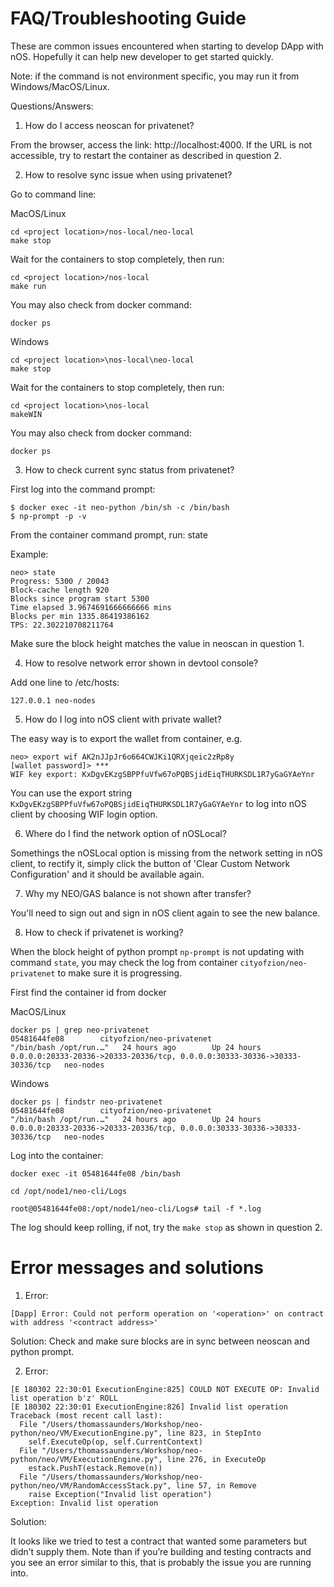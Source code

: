 # FAQ/Troubleshooting Guide

These are common issues encountered when starting to develop DApp with nOS. Hopefully it can help new developer to get started quickly.

Note:  if the command is not environment specific, you may run it from Windows/MacOS/Linux.

Questions/Answers:

1. How do I access neoscan for privatenet?

From the browser, access the link:  http://localhost:4000.  If the URL is not accessible, try to restart the container as described in question 2.


2. How to resolve sync issue when using privatenet?

Go to command line:

MacOS/Linux

```
cd <project location>/nos-local/neo-local
make stop

```
Wait for the containers to stop completely, then run:

```
cd <project location>/nos-local
make run
```
You may also check from docker command:

```
docker ps
```

Windows

```
cd <project location>\nos-local\neo-local
make stop

```
Wait for the containers to stop completely, then run:

```
cd <project location>\nos-local
makeWIN
```
You may also check from docker command:

```
docker ps
```

3. How to check current sync status from privatenet?

First log into the command prompt:

```
$ docker exec -it neo-python /bin/sh -c /bin/bash
$ np-prompt -p -v
```

From the container command prompt, run:  state

Example:
```
neo> state
Progress: 5300 / 20043
Block-cache length 920
Blocks since program start 5300
Time elapsed 3.9674691666666666 mins
Blocks per min 1335.86419386162
TPS: 22.302210708211764

```
Make sure the block height matches the value in neoscan in question 1.


4. How to resolve network error shown in devtool console?

Add one line to /etc/hosts:

```
127.0.0.1 neo-nodes
```

5. How do I log into nOS client with private wallet?

The easy way is to export the wallet from container, e.g.

```
neo> export wif AK2nJJpJr6o664CWJKi1QRXjqeic2zRp8y
[wallet password]> ***
WIF key export: KxDgvEKzgSBPPfuVfw67oPQBSjidEiqTHURKSDL1R7yGaGYAeYnr

```
You can use the export string `KxDgvEKzgSBPPfuVfw67oPQBSjidEiqTHURKSDL1R7yGaGYAeYnr` to log into nOS client by choosing WIF login option.

6. Where do I find the network option of nOSLocal?

Somethings the nOSLocal option is missing from the network setting in nOS client, to rectify it, simply click the button of 'Clear Custom Network Configuration' and it should be available again.

7. Why my NEO/GAS balance is not shown after transfer?

You'll need to sign out and sign in nOS client again to see the new balance.

8. How to check if privatenet is working?

When the block height of python prompt `np-prompt` is not updating with command `state`, you may check the log from container `cityofzion/neo-privatenet` to make sure it is progressing.

First find the container id from docker

MacOS/Linux

```
docker ps | grep neo-privatenet
05481644fe08        cityofzion/neo-privatenet                 "/bin/bash /opt/run.…"   24 hours ago        Up 24 hours         0.0.0.0:20333-20336->20333-20336/tcp, 0.0.0.0:30333-30336->30333-30336/tcp   neo-nodes
```

Windows

```
docker ps | findstr neo-privatenet
05481644fe08        cityofzion/neo-privatenet                 "/bin/bash /opt/run.…"   24 hours ago        Up 24 hours         0.0.0.0:20333-20336->20333-20336/tcp, 0.0.0.0:30333-30336->30333-30336/tcp   neo-nodes
```


Log into the container:

```
docker exec -it 05481644fe08 /bin/bash

cd /opt/node1/neo-cli/Logs

root@05481644fe08:/opt/node1/neo-cli/Logs# tail -f *.log

```

The log should keep rolling, if not, try the `make stop` as shown in question 2.



# Error messages and solutions


1. Error:

```
[Dapp] Error: Could not perform operation on '<operation>' on contract with address '<contract address>'
```

Solution: Check and make sure blocks are in sync between neoscan and python prompt.

2. Error:
```
[E 180302 22:30:01 ExecutionEngine:825] COULD NOT EXECUTE OP: Invalid list operation b'z' ROLL
[E 180302 22:30:01 ExecutionEngine:826] Invalid list operation
Traceback (most recent call last):
  File "/Users/thomassaunders/Workshop/neo-python/neo/VM/ExecutionEngine.py", line 823, in StepInto
    self.ExecuteOp(op, self.CurrentContext)
  File "/Users/thomassaunders/Workshop/neo-python/neo/VM/ExecutionEngine.py", line 276, in ExecuteOp
    estack.PushT(estack.Remove(n))
  File "/Users/thomassaunders/Workshop/neo-python/neo/VM/RandomAccessStack.py", line 57, in Remove
    raise Exception("Invalid list operation")
Exception: Invalid list operation
```

Solution:

It looks like we tried to test a contract that wanted some parameters but didn’t supply them. Note than if you’re building and testing contracts and you see an error similar to this, that is probably the issue you are running into.
